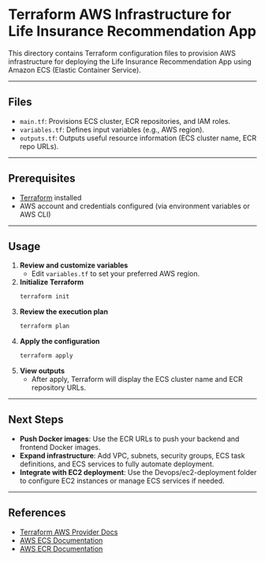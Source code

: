 # Terraform AWS Infrastructure for Life Insurance Recommendation App

This directory contains Terraform configuration files to provision AWS infrastructure for deploying the Life Insurance Recommendation App using Amazon ECS (Elastic Container Service).

---

## Files
- `main.tf`: Provisions ECS cluster, ECR repositories, and IAM roles.
- `variables.tf`: Defines input variables (e.g., AWS region).
- `outputs.tf`: Outputs useful resource information (ECS cluster name, ECR repo URLs).

---

## Prerequisites
- [Terraform](https://www.terraform.io/downloads.html) installed
- AWS account and credentials configured (via environment variables or AWS CLI)

---

## Usage
1. **Review and customize variables**
   - Edit `variables.tf` to set your preferred AWS region.
2. **Initialize Terraform**
   ```sh
   terraform init
   ```
3. **Review the execution plan**
   ```sh
   terraform plan
   ```
4. **Apply the configuration**
   ```sh
   terraform apply
   ```
5. **View outputs**
   - After apply, Terraform will display the ECS cluster name and ECR repository URLs.

---

## Next Steps
- **Push Docker images**: Use the ECR URLs to push your backend and frontend Docker images.
- **Expand infrastructure**: Add VPC, subnets, security groups, ECS task definitions, and ECS services to fully automate deployment.
- **Integrate with EC2 deployment**: Use the Devops/ec2-deployment folder to configure EC2 instances or manage ECS services if needed.

---

## References
- [Terraform AWS Provider Docs](https://registry.terraform.io/providers/hashicorp/aws/latest/docs)
- [AWS ECS Documentation](https://docs.aws.amazon.com/ecs/)
- [AWS ECR Documentation](https://docs.aws.amazon.com/AmazonECR/latest/userguide/what-is-ecr.html) 